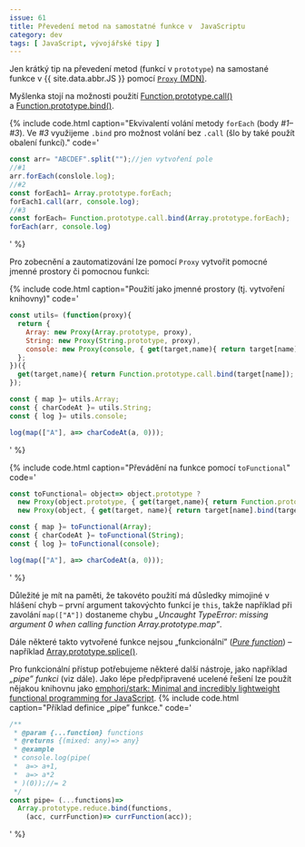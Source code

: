 ```yaml
---
issue: 61
title: Převedení metod na samostatné funkce v  JavaScriptu
category: dev
tags: [ JavaScript, vývojářské tipy ]
---
```


Jen krátký tip na převedení metod (funkcí v `prototype`) na samostané funkce v {{ site.data.abbr.JS }} pomocí [`Proxy` (MDN)](https://developer.mozilla.org/en-US/docs/Web/JavaScript/Reference/Global_Objects/Proxy).

<!--more-->

Myšlenka stojí na možnosti použití [Function.prototype.call()](https://developer.mozilla.org/en-US/docs/Web/JavaScript/Reference/Global_Objects/Function/call) a [Function.prototype.bind()](https://developer.mozilla.org/en-US/docs/Web/JavaScript/Reference/Global_Objects/Function/bind).

{% include code.html caption="Ekvivalentí volání metody `forEach` (body *#1–#3*). Ve *#3* využijeme `.bind` pro možnost volání bez `.call` (šlo by také použít obalení funkcí)." code='
```JavaScript
const arr= "ABCDEF".split("");//jen vytvoření pole
//#1
arr.forEach(conslole.log);
//#2
const forEach1= Array.prototype.forEach;
forEach1.call(arr, console.log);
//#3
const forEach= Function.prototype.call.bind(Array.prototype.forEach);
forEach(arr, console.log)
```
' %}

Pro zobecnění a zautomatizování lze pomocí `Proxy` vytvořit pomocné jmenné prostory či pomocnou funkci:

{% include code.html caption="Použití jako jmenné prostory (tj. vytvoření knihovny)" code='
```JavaScript
const utils= (function(proxy){
  return {
    Array: new Proxy(Array.prototype, proxy),
    String: new Proxy(String.prototype, proxy),
    console: new Proxy(console, { get(target,name){ return target[name].bind(target); } })
  };
})({
  get(target,name){ return Function.prototype.call.bind(target[name]); }
});

const { map }= utils.Array;
const { charCodeAt }= utils.String;
const { log }= utils.console;

log(map(["A"], a=> charCodeAt(a, 0)));
```
' %}

{% include code.html caption="Převádění na funkce pomocí `toFunctional`" code='
```JavaScript
const toFunctional= object=> object.prototype ?
  new Proxy(object.prototype, { get(target,name){ return Function.prototype.call.bind(target[name]); } }) :
  new Proxy(object, { get(target, name){ return target[name].bind(target); } });

const { map }= toFunctional(Array);
const { charCodeAt }= toFunctional(String);
const { log }= toFunctional(console);

log(map(["A"], a=> charCodeAt(a, 0)));
```
' %}

Důležité je mít na paměti, že takovéto použití má důsledky mimojiné v hlášení chyb – první argument takovýchto funkcí je `this`, takže například při zavolání `map(["A"])` dostaneme chybu *„Uncaught TypeError: missing argument 0 when calling function Array.prototype.map”*.

Dále některé takto vytvořené funkce nejsou „funkcionální” (*[Pure function](https://en.wikipedia.org/wiki/Pure_function)*) – například [Array.prototype.splice()](https://developer.mozilla.org/en-US/docs/Web/JavaScript/Reference/Global_Objects/Array/splice).

Pro funkcionální přístup potřebujeme některé další nástroje, jako například *„pipe” funkci* (viz dále). Jako lépe předpřipravené ucelené řešení lze použít nějakou knihovnu jako [emphori/stark: Minimal and incredibly lightweight functional programming for JavaScript](https://github.com/emphori/stark).
{% include code.html caption="Příklad definice „pipe” funkce." code='
```JavaScript
/**
 * @param {...function} functions
 * @returns {(mixed: any)=> any}
 * @example
 * console.log(pipe(
 *  a=> a+1,
 *  a=> a*2
 * )(0));//= 2
 */
const pipe= (...functions)=>
  Array.prototype.reduce.bind(functions,
    (acc, currFunction)=> currFunction(acc));
```
' %}